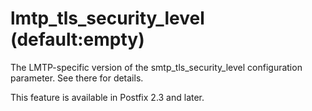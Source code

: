 # lmtp_tls_security_level (default:empty) 

 The LMTP-specific version of the smtp_tls_security_level configuration
parameter.  See there for details. 

 This feature is available in Postfix 2.3 and later. 


